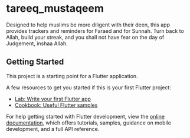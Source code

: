 # tareeq_mustaqeem

Designed to help muslims be more diligent with their deen, this app provides trackers and reminders for Faraed and for Sunnah. Turn back to Allah, build your streak, and you shall not have fear on the day of Judgement, inshaa Allah.

## Getting Started

This project is a starting point for a Flutter application.

A few resources to get you started if this is your first Flutter project:

- [Lab: Write your first Flutter app](https://docs.flutter.dev/get-started/codelab)
- [Cookbook: Useful Flutter samples](https://docs.flutter.dev/cookbook)

For help getting started with Flutter development, view the
[online documentation](https://docs.flutter.dev/), which offers tutorials,
samples, guidance on mobile development, and a full API reference.
